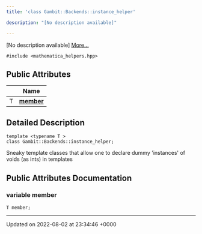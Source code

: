 ```yaml
---
title: 'class Gambit::Backends::instance_helper'

description: "[No description available]"

---
```









[No description available] [More...](#detailed-description)


`#include <mathematica_helpers.hpp>`

## Public Attributes

|                | Name           |
| -------------- | -------------- |
| T | **[member](/documentation/code/gambit_sphinx/classes/classgambit_1_1backends_1_1instance__helper/#variable-member)**  |

## Detailed Description

```
template <typename T >
class Gambit::Backends::instance_helper;
```


Sneaky template classes that allow one to declare dummy 'instances' of voids (as ints) in templates 

## Public Attributes Documentation

### variable member

```
T member;
```


-------------------------------

Updated on 2022-08-02 at 23:34:46 +0000